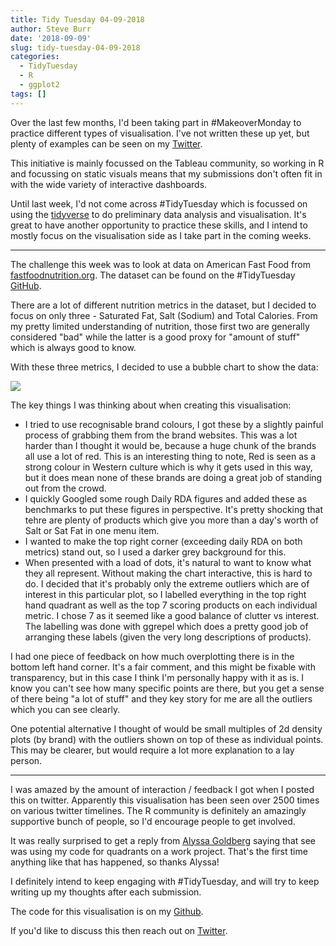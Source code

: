 ```yaml
---
title: Tidy Tuesday 04-09-2018
author: Steve Burr
date: '2018-09-09'
slug: tidy-tuesday-04-09-2018
categories:
  - TidyTuesday
  - R
  - ggplot2
tags: []
---
```


Over the last few months, I'd been taking part in #MakeoverMonday to practice different types of visualisation. I've not written these up yet, but plenty of examples can be seen on my [Twitter](http://www.twitter.com/stevejburr).

This initiative is mainly focussed on the Tableau community, so working in R and focussing on static visuals means that my submissions don't often fit in with the wide variety of interactive dashboards. 

Until last week, I'd not come across #TidyTuesday which is focussed on using the [tidyverse](https://www.tidyverse.org/) to do preliminary data analysis and visualisation. It's great to have another opportunity to practice these skills, and I intend to mostly focus on the visualisation side as I take part in the coming weeks.

------

The challenge this week was to look at data on American Fast Food from [fastfoodnutrition.org](https://www.fastfoodnutrition.org).
The dataset can be found on the #TidyTuesday [GitHub](https://github.com/rfordatascience/tidytuesday/tree/master/data/2018-09-04).

There are a lot of different nutrition metrics in the dataset, but I decided to focus on only three - Saturated Fat, Salt (Sodium) and Total Calories. From my pretty limited understanding of nutrition, those first two are generally considered "bad" while the latter is a good proxy for "amount of stuff" which is always good to know.

With these three metrics, I decided to use a bubble chart to show the data:

![](/post/2018-09-09-tidy-tuesday-04-09-2018_files/plot.png)


The key things I was thinking about when creating this visualisation:

* I tried to use recognisable brand colours, I got these by a slightly painful process of grabbing them from the brand websites. This was a lot harder than I thought it would be, because a huge chunk of the brands all use a lot of red. This is an interesting thing to note, Red is seen as a strong colour in Western culture which is why it gets used in this way, but it does mean none of these brands are doing a great job of standing out from the crowd.
* I quickly Googled some rough Daily RDA figures and added these as benchmarks to put these figures in perspective. It's pretty shocking that tehre are plenty of products which give you more than a day's worth of Salt or Sat Fat in one menu item.
* I wanted to make the top right corner (exceeding daily RDA on both metrics) stand out, so I used a darker grey background for this.
* When presented with a load of dots, it's natural to want to know what they all represent. Without making the chart interactive, this is hard to do. I decided that it's probably only the extreme outliers which are of interest in this particular plot, so I labelled everything in the top right hand quadrant as well as the top 7 scoring products on each individual metric. I chose 7 as it seemed like a good balance of clutter vs interest. The labelling was done with ggrepel which does a pretty good job of arranging these labels (given the very long descriptions of products).

I had one piece of feedback on how much overplotting there is in the bottom left hand corner. It's a fair comment, and this might be fixable with transparency, but in this case I think I'm personally happy with it as is. I know you can't see how many specific points are there, but you get a sense of there being "a lot of stuff" and they key story for me are all the outliers which you can see clearly.

One potential alternative I thought of would be small multiples of 2d density plots (by brand) with the outliers shown on top of these as individual points. This may be clearer, but would require a lot more explanation to a lay person.

-------

I was amazed by the amount of interaction / feedback I got when I posted this on twitter. Apparently this visualisation has been seen over 2500 times on various twitter timelines. The R community is definitely an amazingly supportive bunch of people, so I'd encourage people to get involved.

It was really surprised to get a reply from [Alyssa Goldberg](http://www.twitter.com/WireMonkey) saying that see was using my code for quadrants on a work project. That's the first time anything like that has happened, so thanks Alyssa!

I definitely intend to keep engaging with #TidyTuesday, and will try to keep writing up my thoughts after each submission.

The code for this visualisation is on my [Github](https://github.com/stevejburr/tidytuesday/tree/master/04092018).

If you'd like to discuss this then reach out on [Twitter](https://www.twitter.com/stevejburr).

